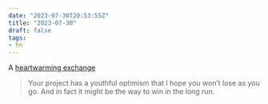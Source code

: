 ```yaml
---
date: "2023-07-30T20:53:55Z"
title: "2023-07-30"
draft: false
tags:
- hn
---
```


A [heartwarming exchange](https://news.ycombinator.com/item?id=36934431)

> Your project has a youthful optimism that I hope you won’t lose as you go. And in fact it might be the way to win in the long run.
